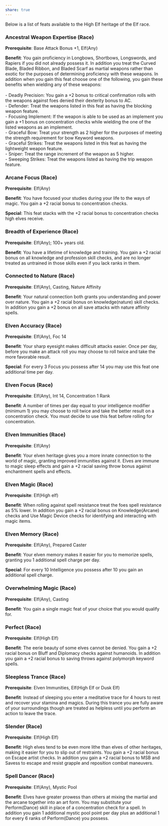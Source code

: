 ```yaml
---
share: true
---
```

Below is a list of feats available to the High Elf heritage of the Elf race.

<h3><span><p dir="auto">Ancestral Weapon Expertise (Race)</p></span></h3><p><span><p dir="auto"><b>Prerequisite</b>:    Base Attack Bonus +1, Elf(Any)<br></p></span></p><p><span><p dir="auto"><b>Benefit</b>:    You gain proficiency in Longbows, Shortbows, Longswords, and Rapiers if you did not already possess it. In addition you treat the Curved Blade, Bladed Ribbon,  and Bladed Scarf as martial weapons rather than exotic for the purposes of determining proficiency with these weapons. In addition when you gain this feat choose one of the following, you gain these benefits when wielding any of these weapons:<br><br>- Deadly Precision: You gain a +2 bonus to critical confirmation rolls with the weapons against foes denied their dexterity bonus to AC.<br>- Defender: Treat the weapons listed in this feat as having the blocking weapon feature.<br>- Focusing Implement: If the weapon is able to be used as an implement you gain a +1 bonus on concentration checks while wielding the one of the listed weapons as an implement.<br>- Graceful Bow: Treat your strength as 2 higher for the purposes of meeting the strength requirement for bow Keyword weapons.<br>- Graceful Strikes: Treat the weapons listed in this feat as having the lightweight weapon feature.<br>- Sniper: Treat the range increment of the weapon as 5 higher.<br>- Sweeping Strikes: Treat the weapons listed as having the trip weapon feature.<br></p></span></p><h3><span><p dir="auto">Arcane Focus (Race)</p></span></h3><p><span><p dir="auto"><b>Prerequisite</b>:    Elf(Any)<br></p></span></p><p><span><p dir="auto"><b>Benefit</b>:    You have focused your studies during your life to the ways of magic. You gain a +2 racial bonus to concentration checks.<br></p></span></p><p><span><p dir="auto"><b>Special</b>:    This feat stacks with the +2 racial bonus to concentration checks high elves receive.<br></p></span></p><h3><span><p dir="auto">Breadth of Experience (Race)</p></span></h3><p><span><p dir="auto"><b>Prerequisite</b>:    Elf(Any); 100+ years old.<br></p></span></p><p><span><p dir="auto"><b>Benefit</b>:    You have a lifetime of knowledge and training. You gain a +2 racial bonus on all knowledge and profession skill checks, and are no longer treated as untrained in those skills even if you lack ranks in them.<br></p></span></p><h3><span><p dir="auto">Connected to Nature (Race)</p></span></h3><p><span><p dir="auto"><b>Prerequisite</b>:    Elf(Any), Casting, Nature Affinity<br></p></span></p><p><span><p dir="auto"><b>Benefit</b>:    Your natural connection both grants you understanding and power over nature. You gain a +2 racial bonus on knowledge(nature) skill checks. In addition you gain a +2 bonus on all save attacks with nature affinity spells.<br></p></span></p><h3><span><p dir="auto">Elven Accuracy (Race)</p></span></h3><p><span><p dir="auto"><b>Prerequisite</b>:    Elf(Any), Foc 14<br></p></span></p><p><span><p dir="auto"><b>Benefit</b>:    Your sharp eyesight makes difficult attacks easier. Once per day, before you make an attack roll you may choose to roll twice and take the more favorable result.<br></p></span></p><p><span><p dir="auto"><b>Special</b>:    For every 3 Focus you possess after 14 you may use this feat one additional time per day.<br></p></span></p><h3><span><p dir="auto">Elven Focus (Race)</p></span></h3><p><span><p dir="auto"><b>Prerequisite</b>:    Elf(Any), Int 14, Concentration 1 Rank<br></p></span></p><p><span><p dir="auto"><b>Benefit</b>:    A number of times per day equal to your intelligence modifier (minimum 1) you may choose to roll twice and take the better result on a concentration check. You must decide to use this feat before rolling for concentration.<br></p></span></p><h3><span><p dir="auto">Elven Immunities (Race)</p></span></h3><p><span><p dir="auto"><b>Prerequisite</b>:    Elf(Any)<br></p></span></p><p><span><p dir="auto"><b>Benefit</b>:    Your elven heritage gives you a more innate connection to the world of magic, granting improved immunities against it. Elves are immune to magic sleep effects and gain a +2 racial saving throw bonus against enchantment spells and effects.<br></p></span></p><h3><span><p dir="auto">Elven Magic (Race)</p></span></h3><p><span><p dir="auto"><b>Prerequisite</b>:    Elf(High elf)<br></p></span></p><p><span><p dir="auto"><b>Benefit</b>:    When rolling against spell resistance treat the foes spell resistance as 5% lower. In addition you gain a +2 racial bonus on Knowledge(Arcane) checks and Use Magic Device checks for identifying and interacting with magic items.<br></p></span></p><h3><span><p dir="auto">Elven Memory (Race)</p></span></h3><p><span><p dir="auto"><b>Prerequisite</b>:    Elf(Any), Prepared Caster<br></p></span></p><p><span><p dir="auto"><b>Benefit</b>:    Your elven memory makes it easier for you to memorize spells, granting you 1 additional spell charge per day.<br></p></span></p><p><span><p dir="auto"><b>Special</b>:    For every 10 Intelligence you possess after 10 you gain an additional spell charge.<br></p></span></p><h3><span><p dir="auto">Overwhelming Magic (Race)</p></span></h3><p><span><p dir="auto"><b>Prerequisite</b>:    Elf(Any), Casting<br></p></span></p><p><span><p dir="auto"><b>Benefit</b>:    You gain a single magic feat of your choice that you would qualify for.<br></p></span></p><h3><span><p dir="auto">Perfect (Race)</p></span></h3><p><span><p dir="auto"><b>Prerequisite</b>:    Elf(High Elf)<br></p></span></p><p><span><p dir="auto"><b>Benefit</b>:    The eerie beauty of some elves cannot be denied. You gain a +2 racial bonus on Bluff and Diplomacy checks against humanoids. In addition you gain a +2 racial bonus to saving throws against polymorph keyword spells.<br></p></span></p><h3><span><p dir="auto">Sleepless Trance (Race)</p></span></h3><p><span><p dir="auto"><b>Prerequisite</b>:    Elven Immunities, Elf(High Elf or Dusk Elf)<br></p></span></p><p><span><p dir="auto"><b>Benefit</b>:    Instead of sleeping you enter a meditative trace for 4 hours to rest and recover your stamina and magics. During this trance you are fully aware of your surroundings though are treated as helpless until you perform an action to leave the trace.<br></p></span></p><h3><span><p dir="auto">Slender (Race)</p></span></h3><p><span><p dir="auto"><b>Prerequisite</b>:    Elf(High Elf)<br></p></span></p><p><span><p dir="auto"><b>Benefit</b>:    High elves tend to be even more lithe than elves of other heritages, making it easier for you to slip out of restraints. You gain a +2 racial bonus on Escape artist checks. In addition you gain a +2 racial bonus to MSB and Savess to escape and resist grapple and reposition combat maneuvers.<br></p></span></p><h3><span><p dir="auto">Spell Dancer (Race)</p></span></h3><p><span><p dir="auto"><b>Prerequisite</b>:    Elf(Any), Mystic Pool<br></p></span></p><p><span><p dir="auto"><b>Benefit</b>:    Elves have greater prowess than others at mixing the martial and the arcane together into an art form. You may substitute your Perform(Dance) skill in place of a concentration check for a spell. In addition you gain 1 additional mystic pool point per day plus an additional 1 for every 6 ranks of Perform(Dance) you possess.<br></p></span></p>